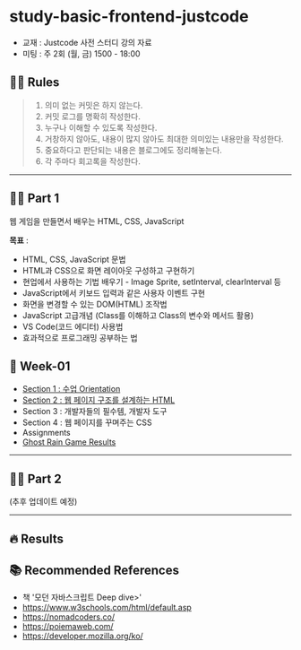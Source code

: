 # study-basic-frontend-justcode

- 교재 : Justcode 사전 스터디 강의 자료
- 미팅 : 주 2회 (월, 금) 1500 - 18:00

## 💁🏻 Rules

> 1.  의미 없는 커밋은 하지 않는다.
> 2.  커밋 로그를 명확히 작성한다.
> 3.  누구나 이해할 수 있도록 작성한다.
> 4.  거창하지 않아도, 내용이 많지 않아도 최대한 의미있는 내용만을 작성한다.
> 5.  중요하다고 판단되는 내용은 블로그에도 정리해놓는다.
> 6.  각 주마다 회고록을 작성한다.

---

## ✍🏻 Part 1

웹 게임을 만들면서 배우는 HTML, CSS, JavaScript

**목표** :

- HTML, CSS, JavaScript 문법
- HTML과 CSS으로 화면 레이아웃 구성하고 구현하기
- 현업에서 사용하는 기법 배우기 - Image Sprite, setInterval, clearInterval 등
- JavaScript에서 키보드 입력과 같은 사용자 이벤트 구현
- 화면을 변경할 수 있는 DOM(HTML) 조작법
- JavaScript 고급개념 (Class를 이해하고 Class의 변수와 메서드 활용)
- VS Code(코드 에디터) 사용법
- 효과적으로 프로그래밍 공부하는 법

## 🚀 Week-01

- [Section 1 : 수업 Orientation](/week-01/01-orientation.md)
- [Section 2 : 웹 페이지 구조를 설계하는 HTML](/week-01/02-html.md)
- Section 3 : 개발자들의 필수템, 개발자 도구
- Section 4 : 웹 페이지를 꾸며주는 CSS
- Assignments
- [Ghost Rain Game Results](https://github.com/maketheworldwise/udemy-ghost-rain-game)

---

## ✍🏻 Part 2

(추후 업데이트 예정)

---

## 🔥 Results

## 📚 Recommended References

- 책 '모던 자바스크립트 Deep dive>'
- https://www.w3schools.com/html/default.asp
- https://nomadcoders.co/
- https://poiemaweb.com/
- https://developer.mozilla.org/ko/
